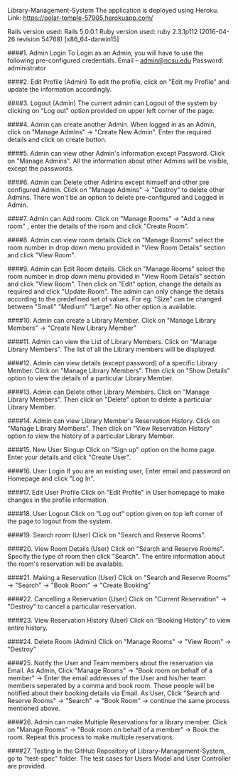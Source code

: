 Library-Management-System
The application is deployed using Heroku. Link: https://polar-temple-57905.herokuapp.com/

Rails version used: Rails 5.0.0.1
Ruby version used: ruby 2.3.1p112 (2016-04-26 revision 54768) [x86_64-darwin15]

####1. Admin Login
To Login as an Admin, you will have to use the following pre-configured credentials.
Email – admin@ncsu.edu
Password: administrator

####2. Edit Profile (Admin)
To edit the profile, click on "Edit my Profile" and update the information accordingly.

####3. Logout (Admin)
The current admin can Logout of the system by clicking on "Log out" option provided on upper left corner of the page.

####4. Admin can create another Admin.
When logged in as an Admin, click on "Manage Admins" -> "Create New Admin". Enter the required details and click on create button.

####5. Admin can view other Admin's information except Password.
Click on "Manage Admins". All the information about other Admins will be visible, except the passwords.

####6. Admin can Delete other Admins except himself and other pre configured Admin.
Click on "Manage Admins" -> "Destroy" to delete other Admins. There won't be an option to delete pre-configured and Logged in Admin.

####7. Admin can Add room.
Click on "Manage Rooms" -> "Add a new room" , enter the details of the room and click "Create Room".

####8. Admin can view room details
Click on "Manage Rooms" select the room number in drop down menu provided in "View Room Details" section and click "View Room".

####9. Admin can Edit Room details.
Click on "Manage Rooms" select the room number in drop down menu provided in "View Room Details" section and click "View Room". Then click on "Edit" option, change the details as required and click "Update Room". The admin can only change the details according to the predefined set of values. For eg. "Size" can be changed between "Small" "Medium" "Large". No other option is available.

####10. Admin can create a Library Member.
Click on "Manage Library Members" -> "Create New Library Member"

####11. Admin can view the List of Library Members.
Click on "Manage Library Members". The list of all the Library members will be displayed.

####12. Admin can view details (except password) of a specific Library Member.
Click on "Manage Library Members". Then click on "Show Details" option to view the details of a particular Library Member.

####13. Admin can Delete other Library Members.
Click on "Manage Library Members". Then click on "Delete" option to delete a particular Library Member.

####14. Admin can view Library Member's Reservation History.
Click on "Manage Library Members". Then click on "View Reservation History" option to view the history of a particular Library Member.

####15. New User Singup
Click on "Sign up" option on the home page. Enter your details and click "Create User".

####16. User Login
If you are an existing user, Enter email and password on Homepage and click "Log In".

####17. Edit User Profile 
Click on "Edit Profile" in User homepage to make changes in the profile information.

####18. User Logout
Click on "Log out" option given on top left corner of the page to logout from the system.

####19. Search room (User)
Click on "Search and Reserve Rooms".

####20. View Room Details (User)
Click on "Search and Reserve Rooms". Specify the type of room then click "Search". The entire information about the room's reservation will be available.

####21. Making a Reservation (User)
Click on "Search and Reserve Rooms" -> "Search" -> "Book Room" -> "Create Booking"

####22. Cancelling a Reservation (User)
Click on "Current Reservation" -> "Destroy" to cancel a particular reservation.

####23. View Reservation History (User)
Click on "Booking History" to view entire history.

####24. Delete Room (Admin)
Click on "Manage Rooms" -> "View Room" -> "Destroy"

####25. Notify the User and Team members about the reservation via Email.
As Admin, Click "Manage Rooms" -> "Book room on behalf of a member" -> Enter the email addresses of the User and his/her team members seperated by a comma and book room. Those people will be notified about their booking details via Email.
As User, Click "Search and Reserve Rooms" -> "Search" -> "Book Room" -> continue the same process mentioned above.

####26. Admin can make Multiple Reservations for a library member.
Click on "Manage Rooms" -> "Book room on behalf of a member" -> Book the room. Repeat this process to make multiple reservations.

####27. Testing
In the GitHub Repository of Library-Management-System, go to "test-spec" folder. The test cases for Users Model and User Controller are provided.






